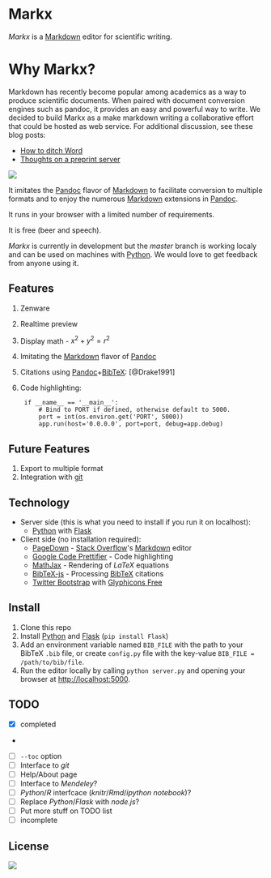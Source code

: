# Markx

*Markx* is a [Markdown] editor for scientific writing.

# Why Markx?
Markdown has recently become popular among academics as a way to produce scientific documents. When paired with document conversion engines such as pandoc, it provides an easy and powerful way to write.  We decided to build Markx as a make markdown writing a collaborative effort that could be hosted as web service. For additional discussion, see these blog posts:

* [How to ditch Word](http://inundata.org/2012/12/04/how-to-ditch-word/)  
* [Thoughts on a preprint server](http://inundata.org/2012/12/06/pre-print-servers/)


![](https://raw.github.com/yoavram/markx/master/screenshot.png)

It imitates the [Pandoc] flavor of [Markdown] to facilitate conversion to multiple formats and 
to enjoy the numerous [Markdown] extensions in [Pandoc].

It runs in your browser with a limited number of requirements.

It is free (beer and speech).

*Markx* is currently in development but the *master* branch is working localy and can be used on machines with [Python].
We would love to get feedback from anyone using it.

## Features

1. Zenware
1. Realtime preview
1. Display math - $x^2+y^2=r^2$
1. Imitating the [Markdown] flavor of [Pandoc]
1. Citations using [Pandoc]+[BibTeX]: [@Drake1991]
1. Code highlighting:
		
		if __name__ == '__main__':
		    # Bind to PORT if defined, otherwise default to 5000.
		    port = int(os.environ.get('PORT', 5000))
		    app.run(host='0.0.0.0', port=port, debug=app.debug)

## Future Features

1. Export to multiple format
1. Integration with [git]

## Technology
  * Server side (this is what you need to install if you run it on localhost):
    * [Python] with [Flask]
  * Client side (no installation required):
    * [PageDown] - [Stack Overflow]'s [Markdown] editor
    * [Google Code Prettifier] - Code highlighting
    * [MathJax] - Rendering of $LaTeX$ equations
    * [BibTeX-js] - Processing [BibTeX] citations
    * [Twitter Bootstrap] with [Glyphicons Free]


## Install

1. Clone this repo
2. Install [Python] and [Flask] (`pip install Flask`)
3. Add an environment variable named `BIB_FILE` with the path to your BibTeX `.bib` file, or create `config.py` file with the key-value `BIB_FILE = /path/to/bib/file`.
4. Run the editor locally by calling `python server.py` and opening your browser at <http://localhost:5000>.

## TODO
- [x] completed
- 
- [ ] `--toc` option
- [ ] Interface to *git*
- [ ] Help/About page
- [ ] Interface to *Mendeley*?
- [ ] *Python*/*R* interfcace (*knitr*/*Rmd*/*ipython notebook*)?
- [ ] Replace *Python*/*Flask* with *node.js*?
- [ ] Put more stuff on TODO list
- [ ] incomplete
## License

![](http://i.creativecommons.org/l/by-nc-sa/3.0/80x15.png)

[Markdown]: http://daringfireball.net/projects/markdown/
[Pandoc]: http://johnmacfarlane.net/pandoc
[Python]: http://python.org/
[Flask]: http://flask.pocoo.org/
[Twitter Bootstrap]: http://blog.getbootstrap.com/
[Google Code Prettifier]: http://code.google.com/p/google-code-prettify/
[Glyphicons Free]: http://glyphicons.com/
[MathJax]: http://mathjax.org/
[PageDown]: http://code.google.com/p/pagedown/
[BibTeX-js]: http://bibtex-js.googlecode.com/
[Stack Overflow]: http://stackoverflow.com/
[git]: http://git-scm.com/
[BibTeX]: http://www.bibtex.org/
